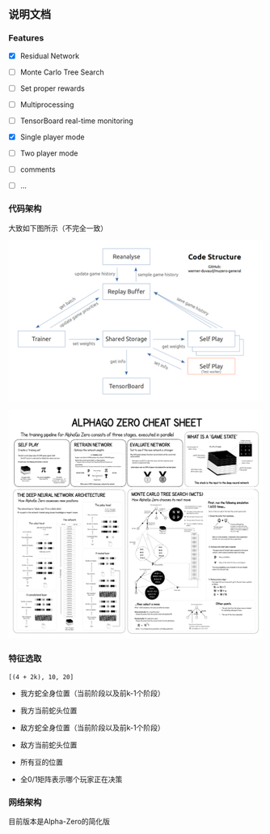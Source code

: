 ## 说明文档

### Features

- [x] Residual Network
- [ ] Monte Carlo Tree Search
- [ ] Set proper rewards
- [ ] Multiprocessing
- [ ] TensorBoard real-time monitoring
- [x] Single player mode
- [ ] Two player mode
- [ ] comments
- [ ] ...



### 代码架构

大致如下图所示（不完全一致）

![](assets/code-structure.png)

![](assets/alpha_go_zero_cheat_sheet.png)



### 特征选取

`[(4 + 2k), 10, 20]`

- 我方蛇全身位置（当前阶段以及前k-1个阶段）
- 我方当前蛇头位置

- 敌方蛇全身位置（当前阶段以及前k-1个阶段）

- 敌方当前蛇头位置

- 所有豆的位置

- 全0/1矩阵表示哪个玩家正在决策



### 网络架构

目前版本是Alpha-Zero的简化版

